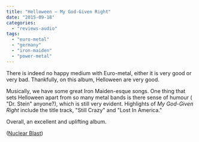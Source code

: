 ```yaml
---
title: "Helloween – My God-Given Right"
date: "2015-09-18"
categories: 
  - "reviews-audio"
tags: 
  - "euro-metal"
  - "germany"
  - "iron-maiden"
  - "power-metal"
---
```


There is indeed no happy medium with Euro-metal, either it is very good or very bad. Thankfully, on this album, Helloween are very good.

Musically, we have some great Iron Maiden-esque songs. One thing that sets Helloween apart from so many metal bands is there sense of humour ( "Dr. Stein" anyone?), which is still very evident. Highlights of _My God-Given Right_ include the title track, "Still Crazy" and "Lost In America."

Overall, an excellent and uplifting album.

([Nuclear Blast](http://www.nuclearblast.com/en/label/))
